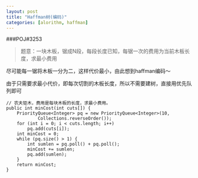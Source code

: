 ```yaml
---
layout: post
title: "Haffman树(编码)"
categories: [alorithm, haffman]
---
```


###POJ#3253

>题意：一块木板，锯成N段，每段长度已知，每锯一次的费用为当前木板长度，求最小费用

尽可能每一锯将木板一分为二，这样代价最小，由此想到haffman编码～

由于只需要求最小代价，即每次切割的木板长度，所以不需要建树，直接用优先队列即可

    // 农夫钜木，费用是每块木板的长度，求最小费用。
	public int minCost(int cuts[]) {
		PriorityQueue<Integer> pq = new PriorityQueue<Integer>(10,
				Collections.reverseOrder());
		for (int i = 0; i < cuts.length; i++)
			pq.add(cuts[i]);
		int minCost = 0;
		while (pq.size() > 1) {
			int sumlen = pq.poll() + pq.poll();
			minCost += sumlen;
			pq.add(sumlen);
		}
		return minCost;
	}
